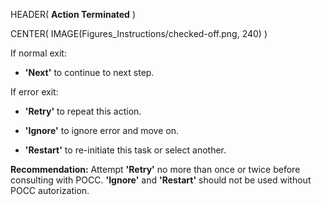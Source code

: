 HEADER( __Action Terminated__ )

CENTER( IMAGE(Figures_Instructions/checked-off.png, 240) )
 
If normal exit:

- __'Next'__ to continue to next step. 

If error exit:

- __'Retry'__ to repeat this action.

- __'Ignore'__ to ignore error and move on.

- __'Restart'__ to re-initiate this task or select another.

 __Recommendation:__ Attempt __'Retry'__ no more than once or twice before consulting with POCC.
__'Ignore'__ and __'Restart'__ should not be used without POCC autorization.